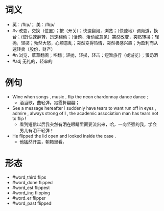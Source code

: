 # 词义
- 英：/flɪp/； 美：/flɪp/
- #v 改变，交换（位置）；按（开关）；快速翻阅，浏览；（快速地）调频道，换台；(使)快速翻转，迅速翻动；（话题、活动或意见）突然改变，突然转换；轻抛，轻掷；勃然大怒，心烦意乱；突然变得热情，突然极感兴趣；为盈利而从速转卖（股份，财产）
- #n 浏览，草草翻阅；空翻；轻抛，轻掷，轻击；短暂旅行（或游览）；蛋奶酒
- #adj 无礼的，轻率的
# 例句
- Wine when songs , music , flip the neon chardonnay dance dance ;
	- 酒当歌，曲轻弹，霓霞舞翩翩；
- See a message hereafter I suddenly have tears to want run off in eyes , admire , always strong of I , the academic association man has tears not to flip !
	- 看到短信以后我突然有泪在眼睛里面要流出来，哈，一向坚强的我，学会男儿有泪不轻弹！
- He flipped the lid open and looked inside the case .
	- 他猛然开盖，朝箱里看。
# 形态
- #word_third flips
- #word_done flipped
- #word_est flippest
- #word_ing flipping
- #word_er flipper
- #word_past flipped
